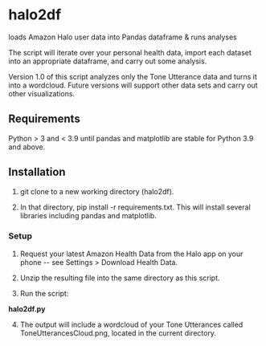 # halo2df
loads Amazon Halo user data into Pandas dataframe &amp; runs analyses

The script will iterate over your personal health data, import each dataset into an appropriate dataframe, and carry out some analysis.

Version 1.0 of this script  analyzes only the Tone Utterance data and turns it into a wordcloud. Future versions will support other data sets and carry out other visualizations.

## Requirements

Python > 3 and < 3.9 until pandas and matplotlib are stable for Python 3.9 and above.

## Installation

1.  git clone to a new working directory (halo2df).

2.  In that directory, pip install -r requirements.txt.  This will install several libraries including pandas and matplotlib.

### Setup

1. Request your latest Amazon Health Data from the Halo app on your phone -- see Settings > Download Health Data.

2. Unzip the resulting file into the same directory as this script.

3.  Run the script:

**halo2df.py**

4. The output will include a wordcloud of your Tone Utterances called ToneUtterancesCloud.png, located in the current directory.
